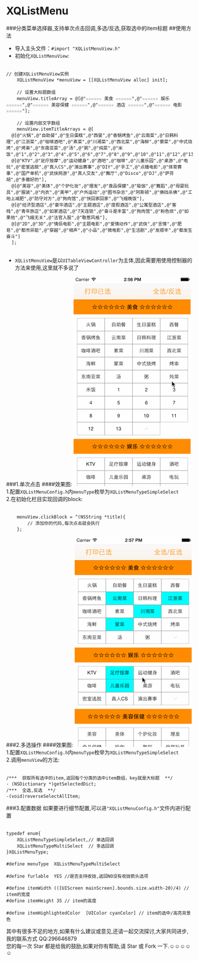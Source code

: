 # XQListMenu
###分类菜单选择器,支持单次点击回调,多选/反选,获取选中的item标题
##使用方法
* 导入主头文件：`#import "XQListMenuView.h"`<br>
* 初始化`XQListMenuView`:
```objc

// 创建XQListMenuView实例
    XQListMenuView *menuView = [[XQListMenuView alloc] init];
    
    // 设置大标题数组
    menuView.titleArray = @[@"☆☆☆☆☆☆ 美食 ☆☆☆☆☆☆",@"☆☆☆☆☆☆ 娱乐 ☆☆☆☆☆☆",@"☆☆☆☆☆☆ 美容保健 ☆☆☆☆☆☆",@"☆☆☆☆☆☆ 酒店 ☆☆☆☆☆☆",@"☆☆☆☆☆☆ 电影 ☆☆☆☆☆☆"];
    
    // 设置内部文字数组
    menuView.itemTitleArrays = @[
  @[@"火锅",@"自助餐",@"生日蛋糕",@"西餐",@"香锅烤鱼",@"云南菜",@"日韩料理",@"江浙菜",@"咖啡酒吧",@"素菜",@"川湘菜",@"西北菜",@"海鲜",@"蒙菜",@"中式烧烤",@"烤串",@"东南亚菜",@"汤",@"粥",@"炖菜",@"米饭",@"1",@"2",@"3",@"4",@"5",@"6",@"7",@"8",@"9",@"10",@"11",@"12",@"13"],
  @[@"KTV",@"足疗按摩",@"运动健身",@"酒吧",@"咖啡",@"儿童乐园",@"桌游",@"电玩",@"密室逃脱",@"真人CS",@"演出赛事",@"DIY",@"手工",@"点播电影",@"体育赛事",@"国产单机",@"武侠网游",@"真人交友",@"舞厅",@"Disco",@"DJ",@"萨芬胡",@"多撒好的"],
  @[@"美容",@"美体",@"个护化妆",@"理发",@"食品保健",@"瑜伽",@"舞蹈",@"母婴玩具",@"服装",@"内衣",@"美甲",@"户外运动",@"图书杂志",@"阿斯顿",@"佛挡杀佛",@"工地上减肥",@"防守对方",@"狗肉馆",@"快回家回家",@"飞蛾晚饭"],
  @[@"经济型酒店",@"豪华酒店",@"主题酒店",@"度假酒店",@"公寓型酒店",@"客栈",@"青年旅店",@"如家酒店",@"7天连锁",@"奋斗是丰富",@"狗肉馆",@"粉色烦",@"如果他",@"飞蛾无关",@"法官入股",@"敢惹风格"],
  @[@"2D",@"3D",@"情侣电影",@"主题电影",@"爱情动作",@"武侠",@"言情",@"肥皂",@"都市异能",@"穿越",@"相声",@"小品",@"微电影",@"生活剧",@"发顺丰",@"都发生奋斗"]
  ];
  
```
* `XQListMenuView`是以`UITableViewController`为主体,因此需要用使用控制器的方法来使用,这里就不多说了

###1.单次点击
####效果图:
![](https://github.com/ChandHsu/XQListMenu/blob/master/1.gif)<br>
1.配置`XQListMenuConfig.h`内`menuType`枚举为`XQListMenuTypeSimpleSelect`<br>
2.在初始化栏目实现回调的block:
```objc
    
    menuView.clickBlock = ^(NSString *title){
        // 添加你的代码,每次点击就会执行
    };

```
###2.多选操作
####效果图:
![](https://github.com/ChandHsu/XQListMenu/blob/master/2.gif)<br>
1.配置`XQListMenuConfig.h`内`menuType`枚举为`XQListMenuTypeSimpleSelect`<br>
2.调用`menuView`的方法:
```objc

/***  获取所有选中的item,返回每个分类的选中item数组，key就是大标题  **/
- (NSDictionary *)getSelectedDict;
/***  全选,反选  **/
-(void)reverseSelectAllItem;

```

###3.配置数据
如果要进行细节配置,可以进`"XQListMenuConfig.h"`文件内进行配置
```objc

typedef enum{
    XQListMenuTypeSimpleSelect,// 单选回调
    XQListMenuTypeMultiSelect  // 多选回调
}XQListMenuType;

#define menuType  XQListMenuTypeMultiSelect

#define furlable  YES //是否支持收拢,返回NO没有收拢箭头选项

#define itemWidth (([UIScreen mainScreen].bounds.size.width-20)/4) // item的宽度
#define itemHeight 35 // item的高度

#define itemHighlightedColor  [UIColor cyanColor] // item的选中/高亮背景色

```

其中有很多不足的地方,如果有什么建议或意见,还请一起交流探讨,大家共同进步,我的联系方式  QQ:296646879<br>
您的每一次 Star 都是给我的鼓励,如果对你有帮助,请 Star 或 Fork 一下.☺☺☺☺☺






